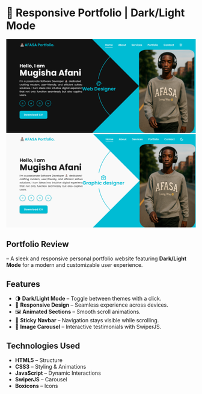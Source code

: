 # 🧬 Responsive Portfolio | Dark/Light Mode 

<div align="center">
  <img src="/images/darkmode.png" />
  <img src="/images/whitemode.png" />
</div>

## Portfolio Review  
– A sleek and responsive personal portfolio website featuring **Dark/Light Mode** for a modern and customizable user experience.

  

## Features  
- 🌗 **Dark/Light Mode** – Toggle between themes with a click.  
- 📱 **Responsive Design** – Seamless experience across devices.  
- 🖼️ **Animated Sections** – Smooth scroll animations.  
- 📌 **Sticky Navbar** – Navigation stays visible while scrolling.  
- 📸 **Image Carousel** – Interactive testimonials with SwiperJS.  

## Technologies Used  

- **HTML5** – Structure  
- **CSS3** – Styling & Animations  
- **JavaScript** – Dynamic Interactions  
- **SwiperJS** – Carousel  
- **Boxicons** – Icons  